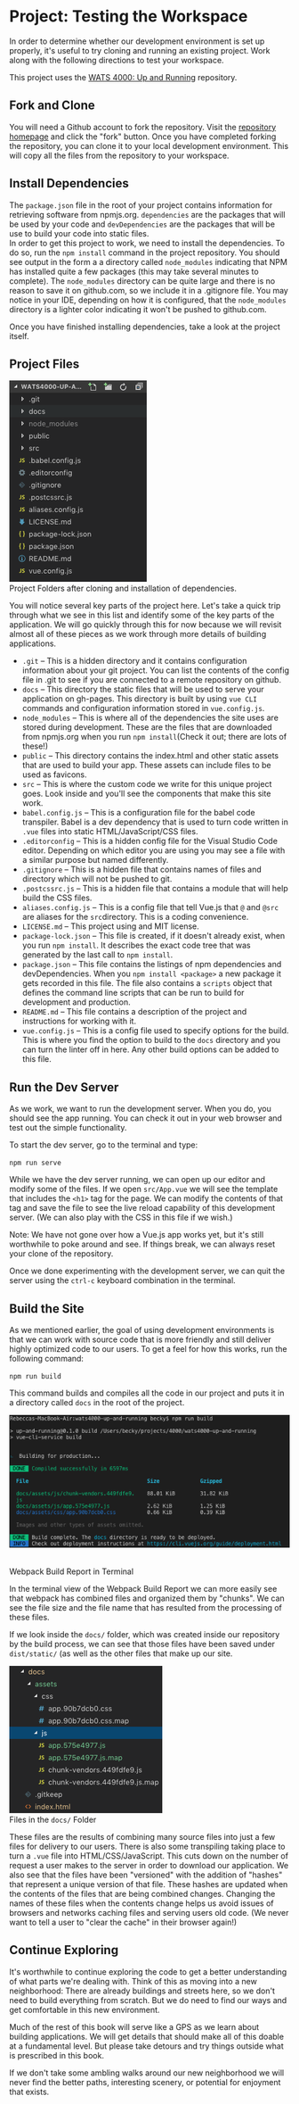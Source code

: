 # Project: Testing the Workspace
In order to determine whether our development environment is set up properly, it's useful to try cloning and running an existing project. Work along with the following directions to test your workspace.

This project uses the [WATS 4000: Up and Running](https://github.com/suwebdev/wats4000-up-and-running) repository.

## Fork and Clone
You will need a Github account to fork the repository. Visit the [repository homepage](https://github.com/suwebdev/wats4000-up-and-running) and click the "fork" button. Once you have completed forking the repository, you can clone it to your local development environment. This will copy all the files from the repository to your workspace.

## Install Dependencies  

The `package.json` file in the root of your project contains information for retrieving software from npmjs.org.  `dependencies` are the packages that will be used by your code and `devDependencies` are the packages that will be use to build your code into static files.  
In order to get this project to work, we need to install the dependencies. To do so, run the `npm install` command in the project repository. You should see output in the form a a directory called `node_modules` indicating that NPM has installed quite a few packages (this may take several minutes to complete).  The `node_modules` directory can be quite large and there is no reason to save it on github.com, so we include it in a .gitignore file.  You may notice in your IDE, depending on how it is configured, that the `node_modules` directory is a lighter color indicating it won't be pushed to github.com.

Once you have finished installing dependencies, take a look at the project itself.

## Project Files

![Project Folders](/img/project-folders.png)
<br>Project Folders after cloning and installation of dependencies.

You will notice several key parts of the project here. Let's take a quick trip through what we see in this list and identify some of the key parts of the application. We will go quickly through this for now because we will revisit almost all of these pieces as we work through more details of building applications.

* `.git` &ndash; This is a hidden directory and it contains configuration information about your git project.  You can list the contents of the config file in .git to see if you are connected to a remote repository on github.
* `docs` &ndash; This directory the static files that will be used to serve your application on gh-pages. This directory is built by using `vue CLI` commands and configuration information stored in `vue.config.js`.
* `node_modules` &ndash; This is where all of the dependencies the site uses are stored during development. These are the files that are downloaded from npmjs.org when you run `npm install`(Check it out; there are lots of these!)
* `public` &ndash; This directory contains the index.html and other static assets that are used to build your app. These assets can include files to be used as favicons.
* `src` &ndash; This is where the custom code we write for this unique project goes. Look inside and you'll see the components that make this site work.
* `babel.config.js` &ndash; This is a configuration file for the babel code transpiler. Babel is a dev dependency that is used to turn code written in `.vue` files into static HTML/JavaScript/CSS files.
* `.editorconfig` &ndash; This is a hidden config file for the Visual Studio Code editor.  Depending on which editor you are using you may see a file with a similar purpose but named differently.
* `.gitignore` &ndash; This is a hidden file that contains names of files and directory which will not be pushed to git.
* `.postcssrc.js` &ndash; This is a hidden file that contains a module that will help build the CSS files.
* `aliases.config.js` &ndash; This is a config file that tell Vue.js that `@` and `@src` are aliases for the `src`directory.  This is a coding convenience.
* `LICENSE.md` &ndash; This project using and MIT license.
* `package-lock.json` &ndash; This file is created, if it doesn't already exist, when you run `npm install`. It describes the exact code tree that was generated by the last call to `npm install`. 
* `package.json` &ndash; This file contains the listings of npm dependencies and devDependencies.  When you `npm install <package>` a new package it gets recorded in this file.  The file also contains a `scripts` object that defines the command line scripts that can be run to build for development and production. 
* `README.md` &ndash; This file contains a description of the project and instructions for working with it.
* `vue.config.js` &ndash; This is a config file used to specify options for the build.  This is where you find the option to build to the `docs` directory and you can turn the linter off in here.  Any other build options can be added to this file.

## Run the Dev Server
As we work, we want to run the development server. When you do, you should see the app running. You can check it out in your web browser and test out the simple functionality.

To start the dev server, go to the terminal and type:  

`npm run serve`

While we have the dev server running, we can open up our editor and modify some of the files. If we open `src/App.vue` we will see the template that includes the `<h1>` tag for the page. We can modify the contents of that tag and save the file to see the live reload capability of this development server. (We can also play with the CSS in this file if we wish.)

Note: We have not gone over how a Vue.js app works yet, but it's still worthwhile to poke around and see. If things break, we can always reset your clone of the repository.

Once we done experimenting with the development server, we can quit the server using the `ctrl-c` keyboard combination in the terminal.

## Build the Site
As we mentioned earlier, the goal of using development environments is that we can work with source code that is more friendly and still deliver highly optimized code to our users. To get a feel for how this works, run the following command:

`npm run build`

This command builds and compiles all the code in our project and puts it in a directory called `docs` in the root of the project.   

![Webpack Build Report Web View](/img/build-report-terminal.png)

<br>Webpack Build Report in Terminal

In the terminal view of the Webpack Build Report we can more easily see that webpack has combined files and organized them by "chunks". We can see the file size and the file name that has resulted from the processing of these files.

If we look inside the `docs/` folder, which was created inside our repository by the build process, we can see that those files have been saved under `dist/static/` (as well as the other files that make up our site.

![Files in dist folder](/img/docs-folder.png)
<br>Files in the `docs/` Folder

These files are the results of combining many source files into just a few files for delivery to our users. There is also some transpiling taking place to turn a `.vue` file into HTML/CSS/JavaScript. This cuts down on the number of request a user makes to the server in order to download our application. We also see that the files have been "versioned" with the addition of "hashes" that represent a unique version of that file. These hashes are updated when the contents of the files that are being combined changes. Changing the names of these files when the contents change helps us avoid issues of browsers and networks caching files and serving users old code. (We never want to tell a user to "clear the cache" in their browser again!)

## Continue Exploring
It's worthwhile to continue exploring the code to get a better understanding of what parts we're dealing with. Think of this as moving into a new neighborhood: There are already buildings and streets here, so we don't need to build everything from scratch. But we do need to find our ways and get comfortable in this new environment.

Much of the rest of this book will serve like a GPS as we learn about building applications. We will get details that should make all of this doable at a fundamental level. But please take detours and try things outside what is prescribed in this book.

If we don't take some ambling walks around our new neighborhood we will never find the better paths, interesting scenery, or potential for enjoyment that exists.